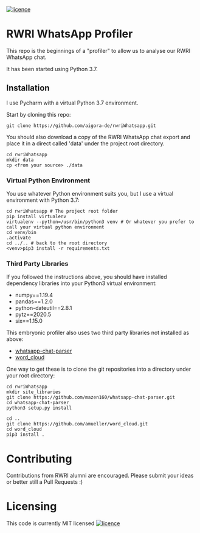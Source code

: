 [![licence](http://img.shields.io/badge/licence-MIT-blue.svg?style=flat)](https://github.com/aigora-de/rwriWhatsapp/blob/master/LICENCE)
# RWRI WhatsApp Profiler #
This repo is the beginnings of a "profiler" to allow us to analyse our RWRI WhatsApp chat.

It has been started using Python 3.7.

## Installation ##
I use Pycharm with a virtual Python 3.7 environment.

Start by cloning this repo:

    git clone https://github.com/aigora-de/rwriWhatsapp.git

You should also download a copy of the RWRI WhatsApp chat export and place it in a direct called 'data' under the project root directory.

    cd rwriWhatsapp
    mkdir data
    cp <from your source> ./data
    
### Virtual Python Environment ###
You use whatever Python environment suits you, but I use a virtual environment with Python 3.7:

    cd rwriWhatsapp # The project root folder
    pip install virtualenv
    virtualenv --python=/usr/bin/python3 venv # Or whatever you prefer to call your virtual python environment
    cd venv/bin
    .activate
    cd ../.. # back to the root directory
    <venv>pip3 install -r requirements.txt
    
### Third Party Libraries ###
If you followed the instructions above, you should have installed dependency libraries into your Python3 virtual environment:

- numpy==1.19.4
- pandas==1.2.0
- python-dateutil==2.8.1
- pytz==2020.5
- six==1.15.0

This embryonic profiler also uses two third party libraries not installed as above:

- [whatsapp-chat-parser](https://github.com/mazen160/whatsapp-chat-parser "whatsapp-chat-parser")
- [word_cloud](https://github.com/amueller/word_cloud "word_cloud")

One way to get these is to clone the git repositories into a directory under your root directory:

    cd rwriWhatsapp
    mkdir site_libraries
    git clone https://github.com/mazen160/whatsapp-chat-parser.git
    cd whatsapp-chat-parser
    python3 setup.py install
    
    cd ..
    git clone https://github.com/amueller/word_cloud.git
    cd word_cloud
    pip3 install .
    
# Contributing #
Contributions from RWRI alumni are encouraged. Please submit your ideas or better still a Pull Requests :)

# Licensing #
This code is currently MIT licensed [![licence](http://img.shields.io/badge/licence-MIT-blue.svg?style=flat)](https://github.com/aigora-de/rwriWhatsapp/blob/master/LICENCE)

